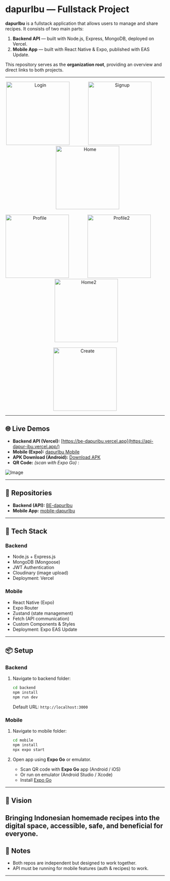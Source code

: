 # dapurIbu — Fullstack Project

**dapurIbu** is a fullstack application that allows users to manage and share recipes. It consists of two main parts:

1. **Backend API** — built with Node.js, Express, MongoDB, deployed on Vercel.
2. **Mobile App** — built with React Native & Expo, published with EAS Update.

This repository serves as the **organization root**, providing an overview and direct links to both projects.

---
<p align="center">
  <img src="https://github.com/user-attachments/assets/9b9d0a84-6533-49f1-b7e1-23b9c76bfbf5" alt="Login" width="200"/> &nbsp; &nbsp; &nbsp; &nbsp; &nbsp; &nbsp; &nbsp; 
  <img src="https://github.com/user-attachments/assets/799ccffc-5e8a-4d2a-abe0-6a31a753f9ee" alt="Signup" width="200"/> &nbsp; &nbsp; &nbsp; &nbsp; &nbsp; &nbsp; &nbsp;
  <img src="https://github.com/user-attachments/assets/4302400a-355a-4f60-942a-6c2561d885e2" alt="Home" width="200"/>
</p>

<p align="center">
  <img src="https://github.com/user-attachments/assets/bc2cedc2-7b43-4f06-8ccf-7270e7752a75" alt="Profile" width="200"/> &nbsp; &nbsp; &nbsp; &nbsp; &nbsp; &nbsp; &nbsp; 
  <img src="https://github.com/user-attachments/assets/adb898c7-8244-464e-87a6-d1a94f9557a1" alt="Profile2" width="200"/>&nbsp; &nbsp; &nbsp; &nbsp; &nbsp; &nbsp; &nbsp; 
  <img src="https://github.com/user-attachments/assets/e8e73999-3d0e-4863-9b72-702d76713a7b" alt="Home2" width="200"/> 
</p>

<p align="center">
  <img src="https://github.com/user-attachments/assets/0c54e530-dd15-42c9-9bec-df22f26727ea" alt="Create" width="200"/>
</p>

---
## 🌐 Live Demos

* **Backend API (Vercel):** [https://be-dapuribu.vercel.app](https://api-dapur-ibu.vercel.app/)
* **Mobile (Expo):** [dapurIbu Mobile](https://expo.dev/accounts/marseal/projects/mobile/updates/592b956f-7d4d-43ac-8b2d-c61c5162c928)
* **APK Download (Android):** [Download APK](https://drive.google.com/file/d/1mLdMSLxZQgw9vvhBSdFIcEVjRdYhYAaf/view?usp=sharing)
* **QR Code:** *(scan with Expo Go)* :
     
![Image](https://github.com/user-attachments/assets/8f68a3f5-dc50-4438-9a81-c52bd05f11aa)

---

## 🔗 Repositories

* **Backend (API):** [BE-dapurIbu](https://github.com/mmarseal/BE-dapurIbu)
* **Mobile App:** [mobile-dapurIbu](https://github.com/mmarseal/mobile-dapurIbu)

---

## 🚀 Tech Stack

### Backend

* Node.js + Express.js
* MongoDB (Mongoose)
* JWT Authentication
* Cloudinary (image upload)
* Deployment: Vercel

### Mobile

* React Native (Expo)
* Expo Router
* Zustand (state management)
* Fetch (API communication)
* Custom Components & Styles
* Deployment: Expo EAS Update

---

## 📦 Setup

### Backend

1. Navigate to backend folder:

   ```bash
   cd backend
   npm install
   npm run dev
   ```

   Default URL: `http://localhost:3000`

### Mobile

1. Navigate to mobile folder:

   ```bash
   cd mobile
   npm install
   npx expo start
   ```
2. Open app using **Expo Go** or emulator.
   * Scan QR code with **Expo Go** app (Android / iOS)
   * Or run on emulator (Android Studio / Xcode)
   * Install [Expo Go](https://expo.dev/go)


---
## 🚀 Vision

Bringing Indonesian homemade recipes into the digital space, accessible, safe, and beneficial for everyone.
---

## 📖 Notes

* Both repos are independent but designed to work together.
* API must be running for mobile features (auth & recipes) to work.

---



